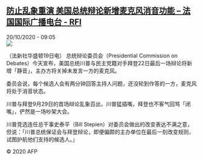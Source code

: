 <!--1603184162000-->
[防止乱象重演 美国总统辩论新增麦克风消音功能 – 法国国际广播电台 - RFI](http://www.rfi.fr//cn/contenu/20201020-%E9%98%B2%E6%AD%A2%E4%B9%B1%E8%B1%A1%E9%87%8D%E6%BC%94-%E7%BE%8E%E5%9B%BD%E6%80%BB%E7%BB%9F%E8%BE%A9%E8%AE%BA%E6%96%B0%E5%A2%9E%E9%BA%A6%E5%85%8B%E9%A3%8E%E6%B6%88%E9%9F%B3%E5%8A%9F%E8%83%BD)
------

<div>20/10/2020 - 09:05</div><img src="https://s.rfi.fr/media/display/aac41f2a-12a7-11eb-9b86-005056a964fe/w:310/p:16x9/int0009b.201020150504.jpg"><div class="t-content__body u-clearfix"><p>（法新社华盛顿19日电）    总统辩论委员会（Presidential Commission on Debates）今天宣布，美国总统川普与民主党籍对手拜登22日最后一场辩论将新增「静音」，主办方将关掉未发言一方的麦克风。</p><p>    委员会说，每个候选人会有两分钟回答主持人问题，还没轮到作答的一方，麦克风将处于消音状态。</p><p>    川普与拜登9月29日的首场辩论乱象百出，川普猛插嘴，拜登也不客气回骂「闭嘴」，俨然是一场吵架大会。</p><p>    川普竞选连任总干事史泰平（Bill Stepien）对委员会做出的改变表达不满之意，但说：「川普总统保证会与拜登辩论，即便偏颇的主办单位在最后一刻改变规则，试图护航他们支持的候选人。」</p><p class="t-copyright">© 2020 AFP</p>        </div>
